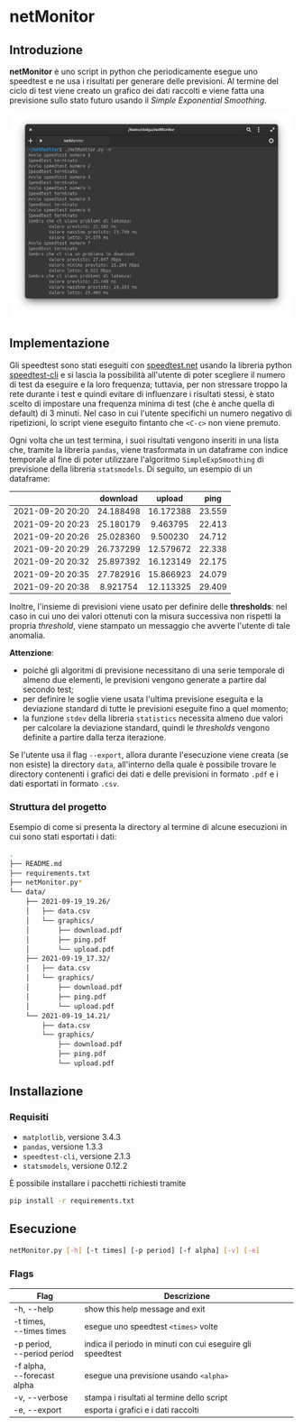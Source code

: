 # netMonitor

## Introduzione

**netMonitor** è uno script in python che periodicamente esegue uno speedtest e ne usa i risultati per generare delle previsioni.
Al termine del ciclo di test viene creato un grafico dei dati raccolti e viene fatta una previsione sullo stato futuro usando il *Simple Exponential Smoothing*.

![esempio](img.png)
## Implementazione

Gli speedtest sono stati eseguiti con [speedtest.net](https://www.speedtest.net/) usando la libreria python [speedtest-cli](https://pypi.org/project/speedtest-cli/) e si lascia la possibilità all'utente di poter scegliere il numero di test da eseguire e la loro frequenza; tuttavia, per non stressare troppo la rete durante i test e quindi evitare di influenzare i risultati stessi, è stato scelto di impostare una frequenza minima di test (che è anche quella di default) di 3 minuti.
Nel caso in cui l'utente specifichi un numero negativo di ripetizioni, lo script viene eseguito fintanto che `<C-c>` non viene premuto.

Ogni volta che un test termina, i suoi risultati vengono inseriti in una lista che, tramite la libreria `pandas`, viene trasformata in un dataframe con indice temporale al fine di poter utilizzare l'algoritmo `SimpleExpSmoothing` di previsione della libreria `statsmodels`.
Di seguito, un esempio di un dataframe:

|                  | download  | upload    | ping   |
|:----------------:|:---------:|:---------:|:------:|
| 2021-09-20 20:20 | 24.188498 | 16.172388 | 23.559 |
| 2021-09-20 20:23 | 25.180179 |  9.463795 | 22.413 |
| 2021-09-20 20:26 | 25.028360 |  9.500230 | 24.712 |
| 2021-09-20 20:29 | 26.737299 | 12.579672 | 22.338 |
| 2021-09-20 20:32 | 25.897392 | 16.123149 | 22.175 |
| 2021-09-20 20:35 | 27.782916 | 15.866923 | 24.079 |
| 2021-09-20 20:38 |  8.921754 | 12.113325 | 29.409 |

Inoltre, l'insieme di previsioni viene usato per definire delle **thresholds**: nel caso in cui uno dei valori ottenuti con la misura successiva non rispetti la propria *threshold*, viene stampato un messaggio che avverte l'utente di tale anomalia.

**Attenzione**:

- poiché gli algoritmi di previsione necessitano di una serie temporale di almeno due elementi, le previsioni vengono generate a partire dal secondo test;
- per definire le soglie viene usata l'ultima previsione eseguita e la deviazione standard di tutte le previsioni eseguite fino a quel momento;
- la funzione `stdev` della libreria `statistics` necessita almeno due valori per calcolare la deviazione standard, quindi le *thresholds* vengono definite a partire dalla terza iterazione.

Se l'utente usa il flag `--export`, allora durante l'esecuzione viene creata (se non esiste) la directory `data`, all'interno della quale è possibile trovare le directory contenenti i grafici dei dati e delle previsioni in formato `.pdf` e i dati esportati in formato `.csv`.

### Struttura del progetto

Esempio di come si presenta la directory al termine di alcune esecuzioni in cui sono stati esportati i dati:

```bash
.
├── README.md
├── requirements.txt
├── netMonitor.py*
└── data/
    ├── 2021-09-19_19.26/
    │   ├── data.csv
    │   └── graphics/
    │       ├── download.pdf
    │       ├── ping.pdf
    │       └── upload.pdf
    ├── 2021-09-19_17.32/
    │   ├── data.csv
    │   └── graphics/
    │       ├── download.pdf
    │       ├── ping.pdf
    │       └── upload.pdf
    └── 2021-09-19_14.21/
        ├── data.csv
        └── graphics/
            ├── download.pdf
            ├── ping.pdf
            └── upload.pdf
```

## Installazione

### Requisiti

- `matplotlib`, versione 3.4.3
- `pandas`, versione 1.3.3
- `speedtest-cli`, versione 2.1.3
- `statsmodels`, versione 0.12.2

È possibile installare i pacchetti richiesti tramite

```bash
pip install -r requirements.txt
```

## Esecuzione

```bash
netMonitor.py [-h] [-t times] [-p period] [-f alpha] [-v] [-e]
```
### Flags

| Flag                            | Descrizione                                                |
|---------------------------------|------------------------------------------------------------|
| -h, --help                      | show this help message and exit                            |
| -t times,<br/> --times times    | esegue uno speedtest `<times>` volte                       |
| -p period,<br/> --period period | indica il periodo in minuti con cui eseguire gli speedtest |
| -f alpha,<br/> --forecast alpha | esegue una previsione usando `<alpha>`                     |
| -v, --verbose                   | stampa i risultati al termine dello script                 |
| -e, --export                    | esporta i grafici e i dati raccolti                        |
